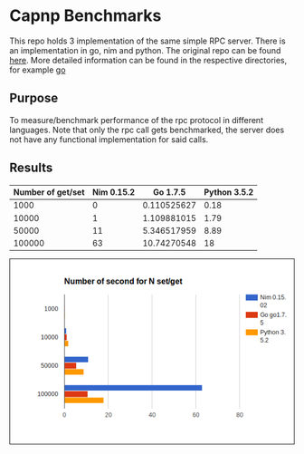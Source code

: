 # Capnp Benchmarks

This repo holds 3 implementation of the same simple RPC server.
There is an implementation in go, nim and python.
The original repo can be found [here](https://docs.greenitglobe.com/rnd/capnp_bechmarks). More detailed information can be found in the respective directories, for example [go](go)

## Purpose

To measure/benchmark performance of the rpc protocol in different languages. Note that only
the rpc call gets benchmarked, the server does not have any functional implementation
for said calls.

## Results

| Number of get/set | Nim 0.15.2 | Go 1.7.5 | Python 3.5.2 |
|-------------------|------------|----------|--------------|
| 1000 | 0 | 0.110525627 | 0.18 |
| 10000 | 1 | 1.109881015 | 1.79 |
| 50000 | 11 | 5.346517959 | 8.89 |
| 100000 | 63 | 10.74270548 | 18 |

![benchmark_results](benchmark_results.png)
